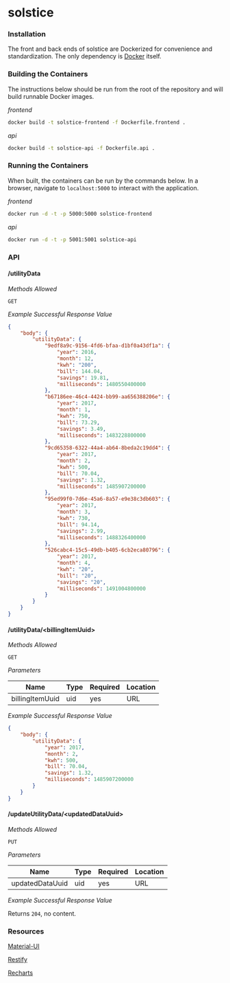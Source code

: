 # solstice

### Installation
The front and back ends of solstice are Dockerized for convenience and standardization. The only dependency is [Docker](https://docs.docker.com/install/) itself.

### Building the Containers
The instructions below should be run from the root of the repository and will build runnable Docker images.

_frontend_
```sh
docker build -t solstice-frontend -f Dockerfile.frontend .
```
_api_
```sh
docker build -t solstice-api -f Dockerfile.api .
```

### Running the Containers
When built, the containers can be run by the commands below. In a browser, navigate to `localhost:5000` to interact with the application.

_frontend_
```sh
docker run -d -t -p 5000:5000 solstice-frontend
```
_api_
```sh
docker run -d -t -p 5001:5001 solstice-api
```

### API
#### /utilityData
_Methods Allowed_

`GET`

_Example Successful Response Value_

```json
{
    "body": {
        "utilityData": {
            "9edf8a9c-9156-4fd6-bfaa-d1bf0a43df1a": {
                "year": 2016,
                "month": 12,
                "kwh": "200",
                "bill": 144.04,
                "savings": 19.81,
                "milliseconds": 1480550400000
            },
            "b67186ee-46c4-4424-bb99-aa656388206e": {
                "year": 2017,
                "month": 1,
                "kwh": 750,
                "bill": 73.29,
                "savings": 3.49,
                "milliseconds": 1483228800000
            },
            "9cd65358-6322-44a4-ab64-8beda2c19dd4": {
                "year": 2017,
                "month": 2,
                "kwh": 500,
                "bill": 70.04,
                "savings": 1.32,
                "milliseconds": 1485907200000
            },
            "95ed99f0-7d6e-45a6-8a57-e9e38c3db603": {
                "year": 2017,
                "month": 3,
                "kwh": 730,
                "bill": 94.14,
                "savings": 2.99,
                "milliseconds": 1488326400000
            },
            "526cabc4-15c5-49db-b405-6cb2eca80796": {
                "year": 2017,
                "month": 4,
                "kwh": "20",
                "bill": "20",
                "savings": "20",
                "milliseconds": 1491004800000
            }
        }
    }
}
```

#### /utilityData/\<billingItemUuid\>
_Methods Allowed_

`GET`

_Parameters_

|Name            |Type|Required|Location|
|----------------|----|--------|--------|
|billingItemUuid |uid |yes     |URL     |

_Example Successful Response Value_
```json
{
    "body": {
        "utilityData": {
            "year": 2017,
            "month": 2,
            "kwh": 500,
            "bill": 70.04,
            "savings": 1.32,
            "milliseconds": 1485907200000
        }
    }
}
```

#### /updateUtilityData/\<updatedDataUuid\>
_Methods Allowed_

`PUT`

_Parameters_

|Name            |Type|Required|Location|
|----------------|----|--------|--------|
|updatedDataUuid |uid |yes     |URL     |

_Example Successful Response Value_

Returns `204`, no content.

### Resources
[Material-UI](https://material-ui-next.com/)

[Restify](http://restify.com/docs/server-api/)

[Recharts](http://recharts.org/#/en-US/api)
